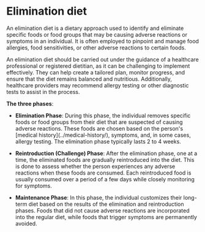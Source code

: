 <!--
source: gpt-3 + jph editing
tags: diets
-->

# Elimination diet

An elimination diet is a dietary approach used to identify and eliminate specific foods or food groups that may be causing adverse reactions or symptoms in an individual. It is often employed to pinpoint and manage food allergies, food sensitivities, or other adverse reactions to certain foods.

An elimination diet should be carried out under the guidance of a healthcare professional or registered dietitian, as it can be challenging to implement effectively. They can help create a tailored plan, monitor progress, and ensure that the diet remains balanced and nutritious. Additionally, healthcare providers may recommend allergy testing or other diagnostic tests to assist in the process.

**The three phases**:

* **Elimination Phase**: During this phase, the individual removes specific foods or food groups from their diet that are suspected of causing adverse reactions. These foods are chosen based on the person's [medical history](../medical-history/\), symptoms, and, in some cases, allergy testing. The elimination phase typically lasts 2 to 4 weeks.

* **Reintroduction (Challenge) Phase**: After the elimination phase, one at a time, the eliminated foods are gradually reintroduced into the diet. This is done to assess whether the person experiences any adverse reactions when these foods are consumed. Each reintroduced food is usually consumed over a period of a few days while closely monitoring for symptoms.

* **Maintenance Phase**: In this phase, the individual customizes their long-term diet based on the results of the elimination and reintroduction phases. Foods that did not cause adverse reactions are incorporated into the regular diet, while foods that trigger symptoms are permanently avoided.
